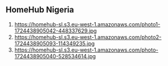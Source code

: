 ## HomeHub Nigeria

1. https://homehub-sl.s3.eu-west-1.amazonaws.com/photo1-1724438905042-448337629.jpg
2. https://homehub-sl.s3.eu-west-1.amazonaws.com/photo2-1724438905093-114349235.jpg
3. https://homehub-sl.s3.eu-west-1.amazonaws.com/photo-1724438905040-528534614.jpg